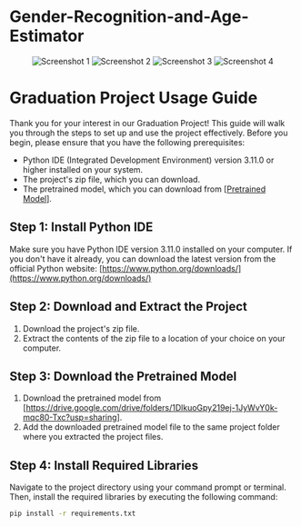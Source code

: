 # Gender-Recognition-and-Age-Estimator
<p align="center">
  <img src="https://github.com/AhmadDayoub/-Age-Based-Content-Display-by-Using-Face-Recognition-Graduation-Project-/assets/114308315/82395c06-b8cd-4cb6-bfa5-a4354752510f" alt="Screenshot 1">
  <img src="https://github.com/AhmadDayoub/-Age-Based-Content-Display-by-Using-Face-Recognition-Graduation-Project-/assets/114308315/bd9bde78-b36e-4ae9-abad-ff93910a0e14" alt="Screenshot 2">
  <img src="https://github.com/AhmadDayoub/-Age-Based-Content-Display-by-Using-Face-Recognition-Graduation-Project-/assets/114308315/e34721c9-eaa5-4e87-ab5c-47b98170025f" alt="Screenshot 3">
  <img src="https://github.com/AhmadDayoub/-Age-Based-Content-Display-by-Using-Face-Recognition-Graduation-Project-/assets/114308315/e424fff3-2d3d-4e48-8c41-f7dd91d83e5d" alt="Screenshot 4">
</p>


# Graduation Project Usage Guide

Thank you for your interest in our Graduation Project! This guide will walk you through the steps to set up and use the project effectively. Before you begin, please ensure that you have the following prerequisites:

- Python IDE (Integrated Development Environment) version 3.11.0 or higher installed on your system.
- The project's zip file, which you can download.
- The pretrained model, which you can download from [[Pretrained Model](https://drive.google.com/drive/folders/1DlkuoGpy219ej-1JyWvY0k-mqc80-Txc?usp=sharing)].

## Step 1: Install Python IDE

Make sure you have Python IDE version 3.11.0 installed on your computer. If you don't have it already, you can download the latest version from the official Python website: [https://www.python.org/downloads/](https://www.python.org/downloads/)

## Step 2: Download and Extract the Project

1. Download the project's zip file.
2. Extract the contents of the zip file to a location of your choice on your computer.

## Step 3: Download the Pretrained Model

1. Download the pretrained model from [https://drive.google.com/drive/folders/1DlkuoGpy219ej-1JyWvY0k-mqc80-Txc?usp=sharing].
2. Add the downloaded pretrained model file to the same project folder where you extracted the project files.

## Step 4: Install Required Libraries

Navigate to the project directory using your command prompt or terminal. Then, install the required libraries by executing the following command:

```bash
pip install -r requirements.txt
